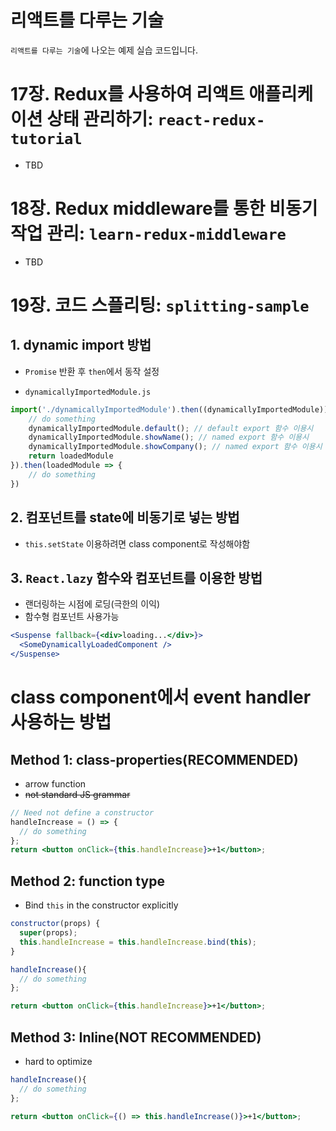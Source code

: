 # 리액트를 다루는 기술

`리액트를 다루는 기술`에 나오는 예제 실습 코드입니다.

# 17장. Redux를 사용하여 리액트 애플리케이션 상태 관리하기: `react-redux-tutorial`

- TBD

# 18장. Redux middleware를 통한 비동기 작업 관리: `learn-redux-middleware`

- TBD

# 19장. 코드 스플리팅: `splitting-sample`

## 1. dynamic import 방법

- `Promise` 반환 후 `then`에서 동작 설정

- `dynamicallyImportedModule.js`

```js
import('./dynamicallyImportedModule').then((dynamicallyImportedModule)) => {
    // do something
    dynamicallyImportedModule.default(); // default export 함수 이용시
    dynamicallyImportedModule.showName(); // named export 함수 이용시
    dynamicallyImportedModule.showCompany(); // named export 함수 이용시
    return loadedModule
}).then(loadedModule => {
    // do something
})
```

## 2. 컴포넌트를 state에 비동기로 넣는 방법

- `this.setState` 이용하려면 class component로 작성해야함

## 3. `React.lazy` 함수와 <Suspense> 컴포넌트를 이용한 방법

- 랜더링하는 시점에 로딩(극한의 이익)
- 함수형 컴포넌트 사용가능

```jsx
<Suspense fallback={<div>loading...</div>}>
  <SomeDynamicallyLoadedComponent />
</Suspense>
```

# class component에서 event handler 사용하는 방법

## Method 1: class-properties(RECOMMENDED)

- arrow function
- ~~not standard JS grammar~~

```jsx
// Need not define a constructor
handleIncrease = () => {
  // do something
};
return <button onClick={this.handleIncrease}>+1</button>;
```

## Method 2: function type

- Bind `this` in the constructor explicitly

```jsx
constructor(props) {
  super(props);
  this.handleIncrease = this.handleIncrease.bind(this);
}

handleIncrease(){
  // do something
};

return <button onClick={this.handleIncrease}>+1</button>;

```

## Method 3: Inline(NOT RECOMMENDED)

- hard to optimize

```jsx
handleIncrease(){
  // do something
};

return <button onClick={() => this.handleIncrease()}>+1</button>;
```
